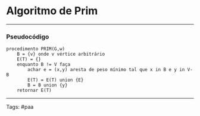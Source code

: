 
# Algoritmo de Prim

---

### Pseudocódigo

```
procedimento PRIM(G,w)
	B = {v} onde v vértice arbitrário 
	E(T) = {}
	enquanto B != V faça
		achar e = (x,y) aresta de peso mínimo tal que x in B e y in V-B
		E(T) = E(T) union {E}
		B = B union {y}
	retornar E(T)
```


---

Tags: #paa

